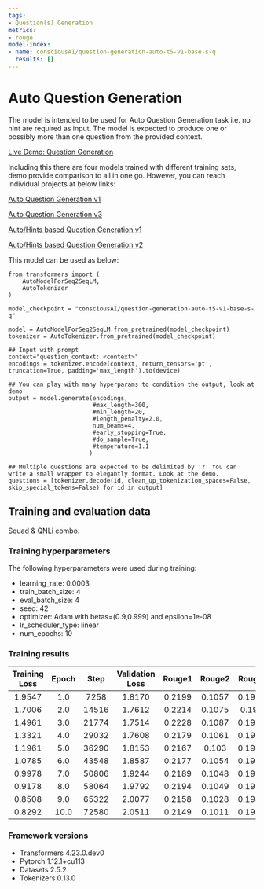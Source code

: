 ```yaml
---
tags:
- Question(s) Generation
metrics:
- rouge
model-index:
- name: consciousAI/question-generation-auto-t5-v1-base-s-q
  results: []
---
```


# Auto Question Generation  
The model is intended to be used for Auto Question Generation task i.e. no hint are required as input. The model is expected to produce one or possibly more than one question from the provided context.
 
[Live Demo: Question Generation](https://huggingface.co/spaces/consciousAI/question_generation)

Including this there are four models trained with different training sets, demo provide comparison to all in one go. However, you can reach individual projects at below links:

[Auto Question Generation v1](https://huggingface.co/consciousAI/question-generation-auto-t5-v1-base-s)

[Auto Question Generation v3](https://huggingface.co/consciousAI/question-generation-auto-t5-v1-base-s-q-c)

[Auto/Hints based Question Generation v1](https://huggingface.co/consciousAI/question-generation-auto-hints-t5-v1-base-s-q)

[Auto/Hints based Question Generation v2](https://huggingface.co/consciousAI/question-generation-auto-hints-t5-v1-base-s-q-c)

This model can be used as below:

```
from transformers import (
    AutoModelForSeq2SeqLM,
    AutoTokenizer
)

model_checkpoint = "consciousAI/question-generation-auto-t5-v1-base-s-q"

model = AutoModelForSeq2SeqLM.from_pretrained(model_checkpoint)
tokenizer = AutoTokenizer.from_pretrained(model_checkpoint)

## Input with prompt
context="question_context: <context>"
encodings = tokenizer.encode(context, return_tensors='pt', truncation=True, padding='max_length').to(device)

## You can play with many hyperparams to condition the output, look at demo
output = model.generate(encodings, 
                        #max_length=300, 
                        #min_length=20, 
                        #length_penalty=2.0, 
                        num_beams=4,
                        #early_stopping=True,
                        #do_sample=True,
                        #temperature=1.1
                       )

## Multiple questions are expected to be delimited by '?' You can write a small wrapper to elegantly format. Look at the demo.
questions = [tokenizer.decode(id, clean_up_tokenization_spaces=False, skip_special_tokens=False) for id in output]
```

## Training and evaluation data

Squad & QNLi combo.

### Training hyperparameters

The following hyperparameters were used during training:
- learning_rate: 0.0003
- train_batch_size: 4
- eval_batch_size: 4
- seed: 42
- optimizer: Adam with betas=(0.9,0.999) and epsilon=1e-08
- lr_scheduler_type: linear
- num_epochs: 10

### Training results

| Training Loss | Epoch | Step  | Validation Loss | Rouge1 | Rouge2 | Rougel | Rougelsum |
|:-------------:|:-----:|:-----:|:---------------:|:------:|:------:|:------:|:---------:|
| 1.9547        | 1.0   | 7258  | 1.8170          | 0.2199 | 0.1057 | 0.1971 | 0.2059    |
| 1.7006        | 2.0   | 14516 | 1.7612          | 0.2214 | 0.1075 | 0.199  | 0.2083    |
| 1.4961        | 3.0   | 21774 | 1.7514          | 0.2228 | 0.1087 | 0.1993 | 0.2079    |
| 1.3321        | 4.0   | 29032 | 1.7608          | 0.2179 | 0.1061 | 0.1963 | 0.2046    |
| 1.1961        | 5.0   | 36290 | 1.8153          | 0.2167 | 0.103  | 0.1945 | 0.2024    |
| 1.0785        | 6.0   | 43548 | 1.8587          | 0.2177 | 0.1054 | 0.1964 | 0.2043    |
| 0.9978        | 7.0   | 50806 | 1.9244          | 0.2189 | 0.1048 | 0.1968 | 0.2047    |
| 0.9178        | 8.0   | 58064 | 1.9792          | 0.2194 | 0.1049 | 0.1976 | 0.2057    |
| 0.8508        | 9.0   | 65322 | 2.0077          | 0.2158 | 0.1028 | 0.1949 | 0.2023    |
| 0.8292        | 10.0  | 72580 | 2.0511          | 0.2149 | 0.1011 | 0.1936 | 0.2014    |


### Framework versions

- Transformers 4.23.0.dev0
- Pytorch 1.12.1+cu113
- Datasets 2.5.2
- Tokenizers 0.13.0
